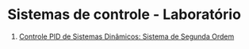 # Sistemas de controle - Laboratório


   1. [Controle PID de Sistemas Dinâmicos: Sistema de Segunda Ordem](https://github.com/roscibely/Sistemas-de-controle-Lab/blob/main/Controle_PID_de_Sistemas_Din%C3%A2micos.ipynb)
